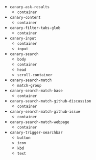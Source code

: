 - `canary-ask-results`
  - `container`
- `canary-content`
  - `container`
- `canary-filter-tabs-glob`
  - `container`
- `canary-input`
  - `container`
  - `input`
- `canary-search`
  - `body`
  - `container`
  - `head`
  - `scroll-container`
- `canary-search-match`
  - `match-group`
- `canary-search-match-base`
  - `container`
- `canary-search-match-github-discussion`
  - `container`
- `canary-search-match-github-issue`
  - `container`
- `canary-search-match-webpage`
  - `container`
- `canary-trigger-searchbar`
  - `button`
  - `icon`
  - `kbd`
  - `text`